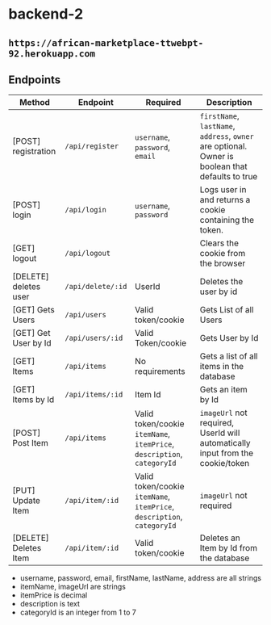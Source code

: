 # backend-2

## `https://african-marketplace-ttwebpt-92.herokuapp.com`

## Endpoints

|Method                   |Endpoint                  |Required                                                                   |Description                                                                                                 |
|-------------------------|--------------------------|---------------------------------------------------------------------------|------------------------------------------------------------------------------------------------------------|
| [POST] registration     | `/api/register`          |`username`, `password`, `email`                                            |`firstName`, `lastName`, `address`, `owner` are optional. Owner is boolean that defaults to true            |
| [POST] login            | `/api/login`             |`username`, `password`                                                     | Logs user in and returns a cookie containing the token.                                                    |
| [GET] logout            | `/api/logout`            |                                                                           | Clears the cookie from the browser                                                                         |
| [DELETE] deletes user   | `/api/delete/:id`        | UserId                                                                    | Deletes the user by id                                                                                     |
| [GET] Gets Users        | `/api/users`             | Valid token/cookie                                                        | Gets List of all Users                                                                                     |
| [GET] Get User by Id    | `/api/users/:id`         | Valid Token/cookie                                                        | Gets User by Id                                                                                            |
| [GET] Items             | `/api/items`             | No requirements                                                           | Gets a list of all items in the database                                                                   |
| [GET] Items by Id       | `/api/items/:id`         | Item Id                                                                   | Gets an item by Id                                                                                         |
| [POST] Post Item        | `/api/items`             | Valid token/cookie `itemName`, `itemPrice`, `description`, `categoryId`   | `imageUrl` not required, UserId will automatically input from the cookie/token                             |
| [PUT] Update Item       | `/api/item/:id`          | Valid token/cookie `itemName`, `itemPrice`, `description`, `categoryId`   | `imageUrl` not required                                                                                    |
| [DELETE] Deletes Item   | `/api/item/:id`          | Valid token/cookie                                                        | Deletes an Item by Id from the database                                                                    |

<!-- Item categories 
1	fruit
2	vegetable
3	dairy
4	meat
5	seasoning
6	beverage
7	condiment -->

- username, password, email, firstName, lastName, address are all strings
- itemName, imageUrl are strings
- itemPrice is decimal
- description is text
- categoryId is an integer from 1 to 7
